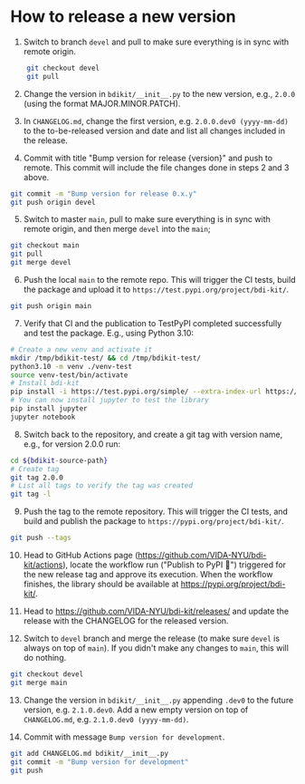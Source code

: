# How to release a new version

1. Switch to branch `devel` and pull to make sure everything is in sync with remote origin.
```bash
    git checkout devel
    git pull
```

2. Change the version in `bdikit/__init__.py` to the new version, e.g., `2.0.0` (using the format MAJOR.MINOR.PATCH).

3. In `CHANGELOG.md`, change the first version, e.g. `2.0.0.dev0 (yyyy-mm-dd)` to the to-be-released version and date and list all changes included in the release.

4. Commit with title "Bump version for release {version}" and push to remote. This commit will include the file changes done in steps 2 and 3 above.
```bash
git commit -m "Bump version for release 0.x.y"
git push origin devel
```

5. Switch to master `main`, pull to make sure everything is in sync with remote origin, and then merge `devel` into the `main`;
```bash
git checkout main
git pull
git merge devel
```

6. Push the local `main` to the remote repo. This will trigger the CI tests, build the package and upload it to `https://test.pypi.org/project/bdi-kit/`.
```bash
git push origin main
```

7. Verify that CI and the publication to TestPyPI completed successfully and test the package. E.g., using Python 3.10:
```bash
# Create a new venv and activate it
mkdir /tmp/bdikit-test/ && cd /tmp/bdikit-test/
python3.10 -m venv ./venv-test
source venv-test/bin/activate
# Install bdi-kit
pip install -i https://test.pypi.org/simple/ --extra-index-url https://pypi.org/simple bdi-kit
# You can now install jupyter to test the library
pip install jupyter
jupyter notebook
```

8. Switch back to the repository, and create a git tag with version name, e.g., for version 2.0.0 run:
```bash
cd ${bdikit-source-path}
# Create tag
git tag 2.0.0
# List all tags to verify the tag was created
git tag -l
```

9. Push the tag to the remote repository. This will trigger the CI tests, and
   build and publish the package to `https://pypi.org/project/bdi-kit/`.
```bash
git push --tags
```

10. Head to GitHub Actions page (https://github.com/VIDA-NYU/bdi-kit/actions), locate the workflow run ("Publish to PyPI 🐍") triggered for the new release tag and approve its execution. When the workflow finishes, the library should be available at https://pypi.org/project/bdi-kit/.

11. Head to https://github.com/VIDA-NYU/bdi-kit/releases/ and update the release
    with the CHANGELOG for the released version.

12. Switch to `devel` branch and merge the release (to make sure `devel` is always on top of `main`). If you didn't make any changes to `main`, this will do nothing.
```bash
git checkout devel
git merge main
```
13. Change the version in `bdikit/__init__.py` appending `.dev0` to the future version, e.g. `2.1.0.dev0`. Add a new empty version on top of `CHANGELOG.md`, e.g. `2.1.0.dev0 (yyyy-mm-dd)`.

14.  Commit with message `Bump version for development`.
```bash
git add CHANGELOG.md bdikit/__init__.py
git commit -m "Bump version for development"
git push
```